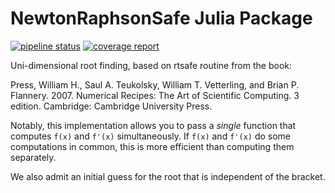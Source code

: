 # NewtonRaphsonSafe Julia Package

[![pipeline status](https://gitlab.com/PhageDisplayInference/NewtonRaphsonSafe.jl/badges/master/pipeline.svg)](https://gitlab.com/PhageDisplayInference/NewtonRaphsonSafe.jl/commits/master)
[![coverage report](https://gitlab.com/PhageDisplayInference/NewtonRaphsonSafe.jl/badges/master/coverage.svg)](https://gitlab.com/PhageDisplayInference/NewtonRaphsonSafe.jl/commits/master)

Uni-dimensional root finding, based on rtsafe routine from the book:

Press, William H., Saul A. Teukolsky, William T. Vetterling, and Brian P. Flannery. 2007.
Numerical Recipes: The Art of Scientific Computing. 3 edition. Cambridge: Cambridge University Press.

Notably, this implementation allows you to pass a *single* function that computes `f(x)` and `f'(x)` simultaneously.
If `f(x)` and `f'(x)` do some computations in common, this is more efficient than computing them separately.

We also admit an initial guess for the root that is independent of the bracket.